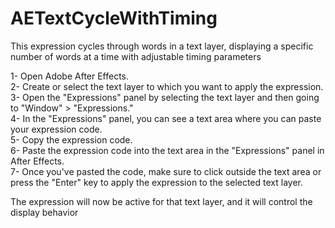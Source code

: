 # AETextCycleWithTiming

This expression cycles through words in a text layer, displaying a specific number of words at a time with adjustable timing parameters

1- Open Adobe After Effects. <br>
2- Create or select the text layer to which you want to apply the expression.  <br>
3- Open the "Expressions" panel by selecting the text layer and then going to "Window" > "Expressions."  <br>
4- In the "Expressions" panel, you can see a text area where you can paste your expression code.  <br>
5- Copy the expression code.  <br>
6- Paste the expression code into the text area in the "Expressions" panel in After Effects.  <br>
7- Once you've pasted the code, make sure to click outside the text area or press the "Enter" key to apply the expression to the selected text layer.  <br>

The expression will now be active for that text layer, and it will control the display behavior
